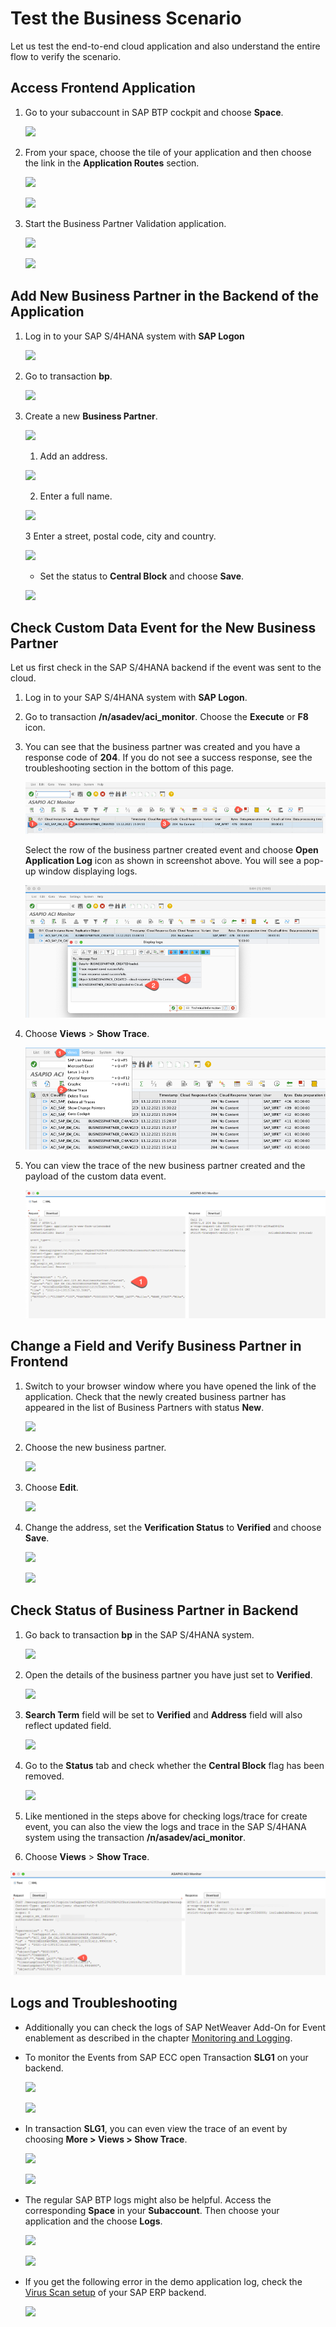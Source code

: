 # Test the Business Scenario

Let us test the end-to-end cloud application and also understand the entire flow to verify the scenario. 

## Access Frontend Application

1. Go to your subaccount in SAP BTP cockpit and choose **Space**.

   ![](./images/demo-01.png)

2. From your space, choose the tile of your application and then choose the link in the **Application Routes** section.

   ![](./images/demo-02.png)

   ![](./images/demo-03.png)

3. Start the Business Partner Validation application.

   ![](./images/ds1.PNG)

   ![](./images/ds2.PNG)

## Add New Business Partner in the Backend of the Application

1. Log in to your SAP S/4HANA system with **SAP Logon**

   ![](./images/ds3.PNG)

2. Go to transaction **bp**.

   ![](./images/ds4.PNG)

3. Create a new **Business Partner**.

    ![](./images/ds5.PNG)

    1. Add an address.

    ![](./images/ds17.png)

    2. Enter a full name.

    ![](./images/ds18.png)

    3 Enter a street, postal code, city and country.

    ![](./images/ds7.PNG)

    * Set the status to **Central Block** and choose **Save**.

    ![](./images/ds8.PNG)
    
## Check Custom Data Event for the New Business Partner

Let us first check in the SAP S/4HANA backend if the event was sent to the cloud.

1. Log in to your SAP S/4HANA system with **SAP Logon**.
2. Go to transaction **/n/asadev/aci_monitor**. Choose the **Execute** or **F8** icon.
3. You can see that the business partner was created and you have a response code of **204**. If you do not see a success response, see the troubleshooting section in the bottom of this page.
   
   ![monitorLogs01](./images/monitorLogs01.png)
   
   Select the row of the business partner created event and choose **Open Application Log** icon as shown in screenshot above. You will see a pop-up window displaying logs.
    
   ![monitorLogs03](./images/monitorLogs03.png)


4. Choose **Views** > **Show Trace**. 

   ![monitorLogs05](./images/monitorLogs05.png)
   
5. You can view the trace of the new business partner created and the payload of the custom data event.

   ![monitorLogs02](./images/monitorLogs02.png)
   
         

## Change a Field and Verify Business Partner in Frontend

1. Switch to your browser window where you have opened the link of the application. Check that the newly created business partner has appeared in the list of Business Partners with status **New**.

    ![](./images/demo-08.png)

2. Choose the new business partner.

    ![](./images/ds9.PNG)

3. Choose **Edit**.

    ![](./images/ds10.PNG)

4.  Change the address, set the **Verification Status** to **Verified** and choose **Save**.

    ![](./images/demo-07.png)

    ![](./images/ds11.PNG)

## Check Status of Business Partner in Backend

1. Go back to transaction **bp** in the SAP S/4HANA system.

    ![](./images/ds12.PNG)

2. Open the details of the business partner you have just set to **Verified**.

    ![](./images/ds14.PNG)

3. **Search Term** field will be set to **Verified** and **Address** field will also reflect updated field.

    ![](./images/ds20.png)

4. Go to the **Status** tab and check whether the **Central Block** flag has been removed.

    ![](./images/ds15.PNG)

5. Like mentioned in the steps above for checking logs/trace for create event, you can also the view the logs and trace in the SAP S/4HANA system using the transaction **/n/asadev/aci_monitor**. 
6. Choose **Views** >  **Show Trace**.

  ![](./images/monitorLogs04.png)

## Logs and Troubleshooting

- Additionally you can check the logs of SAP NetWeaver Add-On for Event enablement as described in the chapter [Monitoring and Logging](https://help.sap.com/viewer/e966e6c0e61443ebaa0270a4bae4b363/1.0/en-US/cff1acd831f744d59697525702ed0d3e.html).


- To monitor the Events from SAP ECC open Transaction **SLG1** on your backend.

    ![](./images/slg1_transaction-01.png)

    ![](./images/slg1_transaction-02.png)

- In transaction **SLG1**, you can even view the trace of an event by choosing **More > Views > Show Trace**.

    ![](./images/slg1_transaction-03.png)

    ![](./images/slg1_transaction-04.png)

- The regular SAP BTP logs might also be helpful. Access the corresponding **Space** in your **Subaccount**. Then choose your application and the choose **Logs**.

    ![](./images/demo-09.png)

    ![](./images/demo-10.png)

- If you get the following error in the demo application log, check the [Virus Scan setup](https://help.sap.com/doc/saphelp_nw751abap/7.51.0/en-US/b5/5d22518bc72214e10000000a44176d/frameset.htm) of your SAP ERP backend.
    
     ![](./images/virusscan.jpg)

